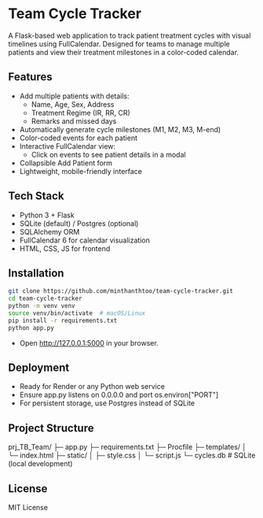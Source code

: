 # Team Cycle Tracker

A Flask-based web application to track patient treatment cycles with visual timelines using FullCalendar. Designed for teams to manage multiple patients and view their treatment milestones in a color-coded calendar.

## Features

- Add multiple patients with details:
  - Name, Age, Sex, Address
  - Treatment Regime (IR, RR, CR)
  - Remarks and missed days
- Automatically generate cycle milestones (M1, M2, M3, M-end)
- Color-coded events for each patient
- Interactive FullCalendar view:
  - Click on events to see patient details in a modal
- Collapsible Add Patient form
- Lightweight, mobile-friendly interface

## Tech Stack

- Python 3 + Flask
- SQLite (default) / Postgres (optional)
- SQLAlchemy ORM
- FullCalendar 6 for calendar visualization
- HTML, CSS, JS for frontend

## Installation

```bash
git clone https://github.com/minthanthtoo/team-cycle-tracker.git
cd team-cycle-tracker
python -m venv venv
source venv/bin/activate  # macOS/Linux
pip install -r requirements.txt
python app.py
```
- Open http://127.0.0.1:5000 in your browser.

## Deployment
- Ready for Render or any Python web service
- Ensure app.py listens on 0.0.0.0 and port os.environ["PORT"]
- For persistent storage, use Postgres instead of SQLite

## Project Structure

prj_TB_Team/
├─ app.py
├─ requirements.txt
├─ Procfile
├─ templates/
│  └─ index.html
├─ static/
│  ├─ style.css
│  └─ script.js
└─ cycles.db  # SQLite (local development)

## License

MIT License

